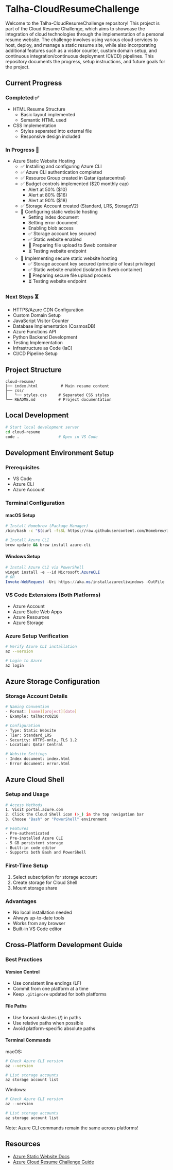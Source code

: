 # Talha-CloudResumeChallenge


Welcome to the Talha-CloudResumeChallenge repository! This project is part of the Cloud Resume Challenge, which aims to showcase the integration of cloud technologies through the implementation of a personal resume website. The challenge involves using various cloud services to host, deploy, and manage a static resume site, while also incorporating additional features such as a visitor counter, custom domain setup, and continuous integration/continuous deployment (CI/CD) pipelines. This repository documents the progress, setup instructions, and future goals for the project.

## Current Progress

### Completed ✅

- HTML Resume Structure
  - Basic layout implemented
  - Semantic HTML used
- CSS Implementation
  - Styles separated into external file
  - Responsive design included

### In Progress 🔄

- Azure Static Website Hosting
  - ✅ Installing and configuring Azure CLI
  - ✅ Azure CLI authentication completed
  - ✅ Resource Group created in Qatar (qatarcentral)
  - ✅ Budget controls implemented ($20 monthly cap)
    - Alert at 50% ($10)
    - Alert at 80% ($16)
    - Alert at 90% ($18)
  - ✅ Storage Account created (Standard, LRS, StorageV2)
  - 🔄 Configuring static website hosting
    - Setting index document
    - Setting error document
    - Enabling blob access
    - ✅ Storage account key secured
    - ✅ Static website enabled
    - 🔄 Preparing file upload to $web container
    - ⏳ Testing website endpoint
  - 🔄 Implementing secure static website hosting
    - ✅ Storage account key secured (principle of least privilege)
    - ✅ Static website enabled (isolated in $web container)
    - 🔄 Preparing secure file upload process
    - ⏳ Testing website endpoint

### Next Steps ⏳

- HTTPS/Azure CDN Configuration
- Custom Domain Setup
- JavaScript Visitor Counter
- Database Implementation (CosmosDB)
- Azure Functions API
- Python Backend Development
- Testing Implementation
- Infrastructure as Code (IaC)
- CI/CD Pipeline Setup

## Project Structure

```plaintext
cloud-resume/
├── index.html          # Main resume content
├── css/
│   └── styles.css     # Separated CSS styles
└── README.md          # Project documentation
```

## Local Development

```bash
# Start local development server
cd cloud-resume
code .                 # Open in VS Code
```

## Development Environment Setup

### Prerequisites

- VS Code
- Azure CLI
- Azure Account

### Terminal Configuration

#### macOS Setup

```bash
# Install Homebrew (Package Manager)
/bin/bash -c "$(curl -fsSL https://raw.githubusercontent.com/Homebrew/install/HEAD/install.sh)"

# Install Azure CLI
brew update && brew install azure-cli
```

#### Windows Setup

```powershell
# Install Azure CLI via PowerShell
winget install -e --id Microsoft.AzureCLI
# OR
Invoke-WebRequest -Uri https://aka.ms/installazurecliwindows -OutFile .\AzureCLI.msi
```

### VS Code Extensions (Both Platforms)

- Azure Account
- Azure Static Web Apps
- Azure Resources
- Azure Storage

### Azure Setup Verification

```bash
# Verify Azure CLI installation
az --version

# Login to Azure
az login
```

## Azure Storage Configuration

### Storage Account Details

```bash
# Naming Convention
- Format: [name][project][date]
- Example: talhacrc0210

# Configuration
- Type: Static Website
- Tier: Standard_LRS
- Security: HTTPS-only, TLS 1.2
- Location: Qatar Central

# Website Settings
- Index document: index.html
- Error document: error.html
```

## Azure Cloud Shell

### Setup and Usage

```bash
# Access Methods
1. Visit portal.azure.com
2. Click the Cloud Shell icon (>_) in the top navigation bar
3. Choose "Bash" or "PowerShell" environment

# Features
- Pre-authenticated
- Pre-installed Azure CLI
- 5 GB persistent storage
- Built-in code editor
- Supports both Bash and PowerShell
```

### First-Time Setup

1. Select subscription for storage account
2. Create storage for Cloud Shell
3. Mount storage share

### Advantages

- No local installation needed
- Always up-to-date tools
- Works from any browser
- Built-in VS Code editor

## Cross-Platform Development Guide

### Best Practices

#### Version Control

- Use consistent line endings (LF)
- Commit from one platform at a time
- Keep `.gitignore` updated for both platforms

#### File Paths

- Use forward slashes (/) in paths
- Use relative paths when possible
- Avoid platform-specific absolute paths

#### Terminal Commands

macOS:

```bash
# Check Azure CLI version
az --version

# List storage accounts
az storage account list
```

Windows:

```powershell
# Check Azure CLI version
az --version

# List storage accounts
az storage account list
```

Note: Azure CLI commands remain the same across platforms!

## Resources

- [Azure Static Website Docs](https://docs.microsoft.com/en-us/azure/storage/blobs/storage-blob-static-website)
- [Azure Cloud Resume Challenge Guide](https://github.com/madebygps/cgc-azure-resume)
